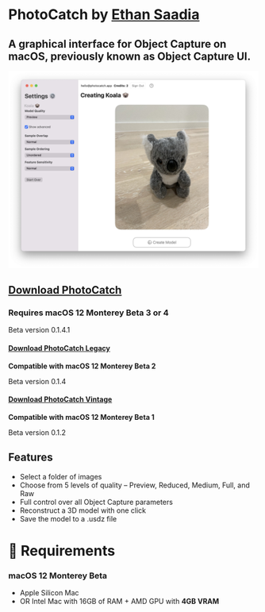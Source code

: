 # PhotoCatch by [Ethan Saadia](http://twitter.com/ethansaadia)
## A graphical interface for Object Capture on macOS, previously known as Object Capture UI.

![Screenshot of the app](screenshot.jpg)

## [Download PhotoCatch](https://bit.ly/photocatch0141)
### Requires macOS 12 Monterey Beta 3 or 4
Beta version 0.1.4.1

#### [Download PhotoCatch Legacy](https://bit.ly/photocatch014)
**Compatible with macOS 12 Monterey Beta 2**

Beta version 0.1.4

#### [Download PhotoCatch Vintage](https://bit.ly/3hd8K3D)
**Compatible with macOS 12 Monterey Beta 1**

Beta version 0.1.2

## Features
- Select a folder of images 
- Choose from 5 levels of quality – Preview, Reduced, Medium, Full, and Raw
- Full control over all Object Capture parameters
- Reconstruct a 3D model with one click
- Save the model to a .usdz file

# 🚨 Requirements
### macOS 12 Monterey Beta
- Apple Silicon Mac
- OR Intel Mac with 16GB of RAM + AMD GPU with **4GB VRAM**
